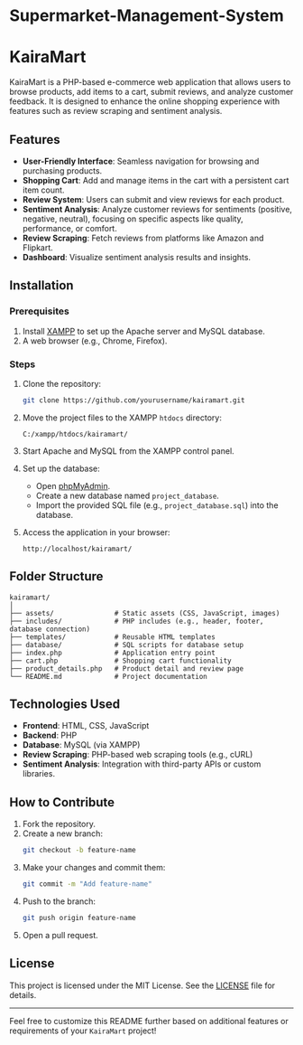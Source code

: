 # Supermarket-Management-System

# KairaMart

KairaMart is a PHP-based e-commerce web application that allows users to browse products, add items to a cart, submit reviews, and analyze customer feedback. It is designed to enhance the online shopping experience with features such as review scraping and sentiment analysis.

## Features

- **User-Friendly Interface**: Seamless navigation for browsing and purchasing products.
- **Shopping Cart**: Add and manage items in the cart with a persistent cart item count.
- **Review System**: Users can submit and view reviews for each product.
- **Sentiment Analysis**: Analyze customer reviews for sentiments (positive, negative, neutral), focusing on specific aspects like quality, performance, or comfort.
- **Review Scraping**: Fetch reviews from platforms like Amazon and Flipkart.
- **Dashboard**: Visualize sentiment analysis results and insights.

## Installation

### Prerequisites

1. Install [XAMPP](https://www.apachefriends.org/) to set up the Apache server and MySQL database.
2. A web browser (e.g., Chrome, Firefox).

### Steps

1. Clone the repository:
   ```bash
   git clone https://github.com/yourusername/kairamart.git
   ```
2. Move the project files to the XAMPP `htdocs` directory:
   ```
   C:/xampp/htdocs/kairamart/
   ```
3. Start Apache and MySQL from the XAMPP control panel.
4. Set up the database:
   - Open [phpMyAdmin](http://localhost/phpmyadmin).
   - Create a new database named `project_database`.
   - Import the provided SQL file (e.g., `project_database.sql`) into the database.

5. Access the application in your browser:
   ```
   http://localhost/kairamart/
   ```

## Folder Structure

```
kairamart/
│
├── assets/               # Static assets (CSS, JavaScript, images)
├── includes/             # PHP includes (e.g., header, footer, database connection)
├── templates/            # Reusable HTML templates
├── database/             # SQL scripts for database setup
├── index.php             # Application entry point
├── cart.php              # Shopping cart functionality
├── product_details.php   # Product detail and review page
└── README.md             # Project documentation
```

## Technologies Used

- **Frontend**: HTML, CSS, JavaScript
- **Backend**: PHP
- **Database**: MySQL (via XAMPP)
- **Review Scraping**: PHP-based web scraping tools (e.g., cURL)
- **Sentiment Analysis**: Integration with third-party APIs or custom libraries.

## How to Contribute

1. Fork the repository.
2. Create a new branch:
   ```bash
   git checkout -b feature-name
   ```
3. Make your changes and commit them:
   ```bash
   git commit -m "Add feature-name"
   ```
4. Push to the branch:
   ```bash
   git push origin feature-name
   ```
5. Open a pull request.

## License

This project is licensed under the MIT License. See the [LICENSE](LICENSE) file for details.

---

Feel free to customize this README further based on additional features or requirements of your `KairaMart` project!
